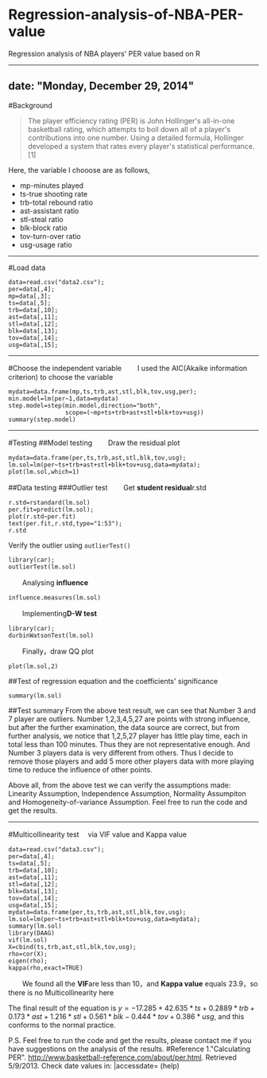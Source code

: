 # Regression-analysis-of-NBA-PER-value
Regression analysis of NBA players' PER value based on R

---
date: "Monday, December 29, 2014"
---
#Background
>The player efficiency rating (PER) is John Hollinger's all-in-one basketball rating, which attempts to boil down all of a player's contributions into one number. Using a detailed formula, Hollinger developed a system that rates every player's statistical performance.[1]

Here, the variable I chooose are as follows,

* mp-minutes played
* ts-true shooting rate
* trb-total rebound ratio
* ast-assistant ratio
* stl-steal ratio
* blk-block ratio
* tov-turn-over ratio
* usg-usage ratio

***

#Load data
```{r}
data=read.csv("data2.csv");
per=data[,4];
mp=data[,3];
ts=data[,5];
trb=data[,10];
ast=data[,11];
stl=data[,12];
blk=data[,13];
tov=data[,14];
usg=data[,15];
```

***

#Choose the independent variable
　　I used the AIC(Akaike information criterion) to choose the variable
```{r}
mydata=data.frame(mp,ts,trb,ast,stl,blk,tov,usg,per);
min.model=lm(per~1,data=mydata)
step.model=step(min.model,direction="both",
                scope=(~mp+ts+trb+ast+stl+blk+tov+usg))
summary(step.model)
```

***

#Testing
##Model testing
　　Draw the residual plot

```{r}
mydata=data.frame(per,ts,trb,ast,stl,blk,tov,usg);
lm.sol=lm(per~ts+trb+ast+stl+blk+tov+usg,data=mydata);
plot(lm.sol,which=1)
```

##Data testing
###Outlier test
　　Get **student residual**r.std
```{r}
r.std=rstandard(lm.sol)
per.fit=predict(lm.sol);
plot(r.std~per.fit)
text(per.fit,r.std,type="1:53");
r.std
```
  Verify the outlier using `outlierTest()`

```{r}
library(car);
outlierTest(lm.sol)
```

　　Analysing **influence**
```{r}
influence.measures(lm.sol)
```

　　Implementing**D-W test**
```{r}
library(car);
durbinWatsonTest(lm.sol)
```

　　Finally，draw QQ plot
```{r}
plot(lm.sol,2)
```

##Test of regression equation and the coefficients' significance
```{r}
summary(lm.sol)
```

##Test summary
    From the above test result, we can see that Number 3 and 7 player are outliers. Number 1,2,3,4,5,27 are points with strong influence, but after the further examination, the data source are correct, but from further analysis, we notice that 1,2,5,27 player has little play time, each in total less than 100 minutes. Thus they are not representative enough. And Number 3 players data is very different from others. Thus I decide to remove those players and add 5 more other players data with more playing time to reduce the influence of other points. 
    
Above all, from the above test we can verify the assumptions made: Linearity Assumption, Independence Assumption, Normality Assumpiton and Homogeneity-of-variance Assumption. Feel free to run the code and get the results.

***

#Multicollinearity test
　via VIF value and Kappa value
```{r}
data=read.csv("data3.csv");
per=data[,4];
ts=data[,5];
trb=data[,10];
ast=data[,11];
stl=data[,12];
blk=data[,13];
tov=data[,14];
usg=data[,15];
mydata=data.frame(per,ts,trb,ast,stl,blk,tov,usg);
lm.sol=lm(per~ts+trb+ast+stl+blk+tov+usg,data=mydata);
summary(lm.sol)
library(DAAG)
vif(lm.sol)
X=cbind(ts,trb,ast,stl,blk,tov,usg);
rho=cor(X);
eigen(rho);
kappa(rho,exact=TRUE)
```
　　We found all the **VIF**are less than 10，and **Kappa value** equals 23.9，so there is no Multicollinearity here

The final result of the equation is $y=-17.285+42.635*ts+0.2889*trb+0.173*ast+1.216*stl+0.561*blk-0.444*tov+0.386*usg$, and this conforms to the normal practice. 

P.S. Feel free to run the code and get the results, please contact me if you have suggestions on the analysis of the results. 
#Reference
 1."Calculating PER". http://www.basketball-reference.com/about/per.html. Retrieved 5/9/2013. Check date values in: |accessdate= (help)



